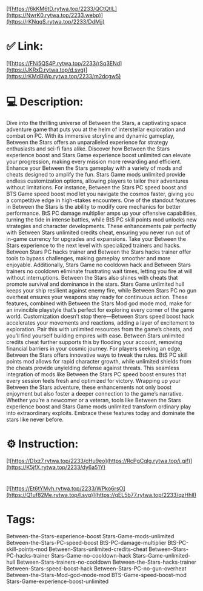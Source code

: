 [![https://6kKM6tD.rytwa.top/2233/QCtQtlL](https://NwrK0.rytwa.top/2233.webp)](https://rKNqqS.rytwa.top/2233/DdMjj)
# ✅ Link:
[![https://FNi5QS4P.rytwa.top/2233/rSq3ENd](https://JKRxD.rytwa.top/d.svg)](https://rKMdBWp.rytwa.top/2233/m2dcgw5)
# 💻 Description:
Dive into the thrilling universe of Between the Stars, a captivating space adventure game that puts you at the helm of interstellar exploration and combat on PC. With its immersive storyline and dynamic gameplay, Between the Stars offers an unparalleled experience for strategy enthusiasts and sci-fi fans alike. Discover how Between the Stars experience boost and Stars Game experience boost unlimited can elevate your progression, making every mission more rewarding and efficient.
Enhance your Between the Stars gameplay with a variety of mods and cheats designed to amplify the fun. Stars Game mods unlimited provide endless customization options, allowing players to tailor their adventures without limitations. For instance, Between the Stars PC speed boost and BTS Game speed boost mod let you navigate the cosmos faster, giving you a competitive edge in high-stakes encounters.
One of the standout features in Between the Stars is the ability to modify core mechanics for better performance. BtS PC damage multiplier amps up your offensive capabilities, turning the tide in intense battles, while BtS PC skill points mod unlocks new strategies and character developments. These enhancements pair perfectly with Between Stars unlimited credits cheat, ensuring you never run out of in-game currency for upgrades and expansions.
Take your Between the Stars experience to the next level with specialized trainers and hacks. Between Stars PC hacks trainer and Between the Stars hacks trainer offer tools to bypass challenges, making gameplay smoother and more enjoyable. Additionally, Stars Game no cooldown hack and Between Stars trainers no cooldown eliminate frustrating wait times, letting you fire at will without interruptions.
Between the Stars also shines with cheats that promote survival and dominance in the stars. Stars Game unlimited hull keeps your ship resilient against enemy fire, while Between Stars PC no gun overheat ensures your weapons stay ready for continuous action. These features, combined with Between the Stars Mod god mode mod, make for an invincible playstyle that’s perfect for exploring every corner of the game world.
Customization doesn’t stop there—Between Stars speed boost hack accelerates your movements and reactions, adding a layer of excitement to exploration. Pair this with unlimited resources from the game’s cheats, and you’ll find yourself building empires with ease. Between Stars unlimited credits cheat further supports this by flooding your account, removing financial barriers in your cosmic journey.
For players seeking an edge, Between the Stars offers innovative ways to tweak the rules. BtS PC skill points mod allows for rapid character growth, while unlimited shields from the cheats provide unyielding defense against threats. This seamless integration of mods like Between the Stars PC speed boost ensures that every session feels fresh and optimized for victory.
Wrapping up your Between the Stars adventure, these enhancements not only boost enjoyment but also foster a deeper connection to the game’s narrative. Whether you’re a newcomer or a veteran, tools like Between the Stars experience boost and Stars Game mods unlimited transform ordinary play into extraordinary exploits. Embrace these features today and dominate the stars like never before.

# ⚙️ Instruction:
[![https://DIxz7.rytwa.top/2233/cHu9eo](https://RcPgCqIg.rytwa.top/i.gif)](https://K5jfX.rytwa.top/2233/dy6a51Y)
#
[![https://Et6tYMvh.rytwa.top/2233/WPko6rsO](https://Q1uf82Me.rytwa.top/l.svg)](https://qEL5b77.rytwa.top/2233/qzHhlI)
# Tags:
Between-the-Stars-experience-boost Stars-Game-mods-unlimited Between-the-Stars-PC-speed-boost BtS-PC-damage-multiplier BtS-PC-skill-points-mod Between-Stars-unlimited-credits-cheat Between-Stars-PC-hacks-trainer Stars-Game-no-cooldown-hack Stars-Game-unlimited-hull Between-Stars-trainers-no-cooldown Between-the-Stars-hacks-trainer Between-Stars-speed-boost-hack Between-Stars-PC-no-gun-overheat Between-the-Stars-Mod-god-mode-mod BTS-Game-speed-boost-mod Stars-Game-experience-boost-unlimited





